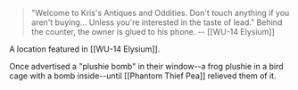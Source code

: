 > "Welcome to Kris's Antiques and Oddities. Don't touch anything if you aren't buying... Unless you're interested in the taste of lead." Behind the counter, the owner is glued to his phone.
> -- [[WU-14 Elysium]]

A location featured in [[WU-14 Elysium]].

Once advertised a "plushie bomb" in their window--a frog plushie in a bird cage with a bomb inside--until [[Phantom Thief Pea]] relieved them of it.